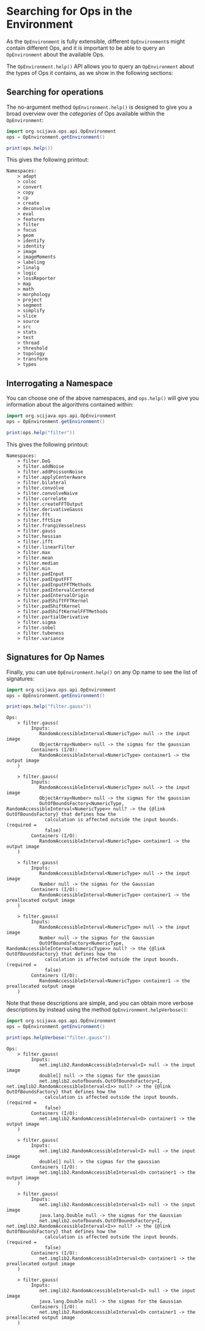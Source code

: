 # Searching for Ops in the Environment

As the `OpEnvironment` is fully extensible, different `OpEnvironment`s might contain different Ops, and it is important to be able to query an `OpEnvironment` about the available Ops.

The `OpEnvironment.help()` API allows you to query an `OpEnvironment` about the types of Ops it contains, as we show in the following sections: 

## Searching for operations

The no-argument method `OpEnvironment.help()` is designed to give you a broad overview over the *categories* of Ops available within the `OpEnvironment`:

```groovy
import org.scijava.ops.api.OpEnvironment
ops = OpEnvironment.getEnvironment()

print(ops.help())
```

This gives the following printout:

```
Namespaces:
	> adapt
	> coloc
	> convert
	> copy
	> cp
	> create
	> deconvolve
	> eval
	> features
	> filter
	> focus
	> geom
	> identify
	> identity
	> image
	> imageMoments
	> labeling
	> linalg
	> logic
	> lossReporter
	> map
	> math
	> morphology
	> project
	> segment
	> simplify
	> slice
	> source
	> src
	> stats
	> test
	> thread
	> threshold
	> topology
	> transform
	> types
```

## Interrogating a Namespace

You can choose one of the above namespaces, and `ops.help()` will give you information about the algorithms contained within:
```groovy
import org.scijava.ops.api.OpEnvironment
ops = OpEnvironment.getEnvironment()

print(ops.help("filter"))
```

This gives the following printout:

```
Namespaces:
	> filter.DoG
	> filter.addNoise
	> filter.addPoissonNoise
	> filter.applyCenterAware
	> filter.bilateral
	> filter.convolve
	> filter.convolveNaive
	> filter.correlate
	> filter.createFFTOutput
	> filter.derivativeGauss
	> filter.fft
	> filter.fftSize
	> filter.frangiVesselness
	> filter.gauss
	> filter.hessian
	> filter.ifft
	> filter.linearFilter
	> filter.max
	> filter.mean
	> filter.median
	> filter.min
	> filter.padInput
	> filter.padInputFFT
	> filter.padInputFFTMethods
	> filter.padIntervalCentered
	> filter.padIntervalOrigin
	> filter.padShiftFFTKernel
	> filter.padShiftKernel
	> filter.padShiftKernelFFTMethods
	> filter.partialDerivative
	> filter.sigma
	> filter.sobel
	> filter.tubeness
	> filter.variance
```

## Signatures for Op Names

Finally, you can use `OpEnvironment.help()` on any Op name to see the list of signatures:

```groovy
import org.scijava.ops.api.OpEnvironment
ops = OpEnvironment.getEnvironment()

print(ops.help("filter.gauss"))
```

```
Ops:
	> filter.gauss(
		 Inputs:
			RandomAccessibleInterval<NumericType> null -> the input image
			ObjectArray<Number> null -> the sigmas for the gaussian
		 Containers (I/O):
			RandomAccessibleInterval<NumericType> container1 -> the output image
	)
	
	> filter.gauss(
		 Inputs:
			RandomAccessibleInterval<NumericType> null -> the input image
			ObjectArray<Number> null -> the sigmas for the gaussian
			OutOfBoundsFactory<NumericType, RandomAccessibleInterval<NumericType>> null? -> the {@link OutOfBoundsFactory} that defines how the
	          calculation is affected outside the input bounds. (required =
	          false)
		 Containers (I/O):
			RandomAccessibleInterval<NumericType> container1 -> the output image
	)
	
	> filter.gauss(
		 Inputs:
			RandomAccessibleInterval<NumericType> null -> the input image
			Number null -> the sigmas for the Gaussian
		 Containers (I/O):
			RandomAccessibleInterval<NumericType> container1 -> the preallocated output image
	)
	
	> filter.gauss(
		 Inputs:
			RandomAccessibleInterval<NumericType> null -> the input image
			Number null -> the sigmas for the Gaussian
			OutOfBoundsFactory<NumericType, RandomAccessibleInterval<NumericType>> null? -> the {@link OutOfBoundsFactory} that defines how the
	          calculation is affected outside the input bounds. (required =
	          false)
		 Containers (I/O):
			RandomAccessibleInterval<NumericType> container1 -> the preallocated output image
	)
```

Note that these descriptions are simple, and you can obtain more verbose descriptions by instead using the method `OpEnvironment.helpVerbose()`:

```groovy
import org.scijava.ops.api.OpEnvironment
ops = OpEnvironment.getEnvironment()

print(ops.helpVerbose("filter.gauss"))
```

```
Ops:
	> filter.gauss(
		 Inputs:
			net.imglib2.RandomAccessibleInterval<I> null -> the input image
			double[] null -> the sigmas for the gaussian
			net.imglib2.outofbounds.OutOfBoundsFactory<I, net.imglib2.RandomAccessibleInterval<I>> null? -> the {@link OutOfBoundsFactory} that defines how the
	          calculation is affected outside the input bounds. (required =
	          false)
		 Containers (I/O):
			net.imglib2.RandomAccessibleInterval<O> container1 -> the output image
	)
	
	> filter.gauss(
		 Inputs:
			net.imglib2.RandomAccessibleInterval<I> null -> the input image
			double[] null -> the sigmas for the gaussian
		 Containers (I/O):
			net.imglib2.RandomAccessibleInterval<O> container1 -> the output image
	)
	
	> filter.gauss(
		 Inputs:
			net.imglib2.RandomAccessibleInterval<I> null -> the input image
			java.lang.Double null -> the sigmas for the Gaussian
			net.imglib2.outofbounds.OutOfBoundsFactory<I, net.imglib2.RandomAccessibleInterval<I>> null? -> the {@link OutOfBoundsFactory} that defines how the
	          calculation is affected outside the input bounds. (required =
	          false)
		 Containers (I/O):
			net.imglib2.RandomAccessibleInterval<O> container1 -> the preallocated output image
	)
	
	> filter.gauss(
		 Inputs:
			net.imglib2.RandomAccessibleInterval<I> null -> the input image
			java.lang.Double null -> the sigmas for the Gaussian
		 Containers (I/O):
			net.imglib2.RandomAccessibleInterval<O> container1 -> the preallocated output image
	)

```
